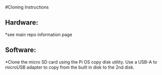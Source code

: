 #Cloning Instructions

## Hardware:  
*see main repo information page
## Software:

*Clone the micro SD card using the Pi OS copy disk utility.  Use a USB-A to microUSB adapter to copy from the built in disk to the 2nd disk.
 
